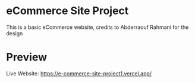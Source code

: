 # eCommerce Site Project
This is a basic eCommerce website, credits to Abderraouf Rahmani for the design

# Preview
Live Website: https://e-commerce-site-project1.vercel.app/
